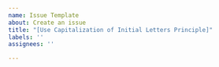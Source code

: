 ```yaml
---
name: Issue Template
about: Create an issue
title: "[Use Capitalization of Initial Letters Principle]"
labels: ''
assignees: ''

---
```



